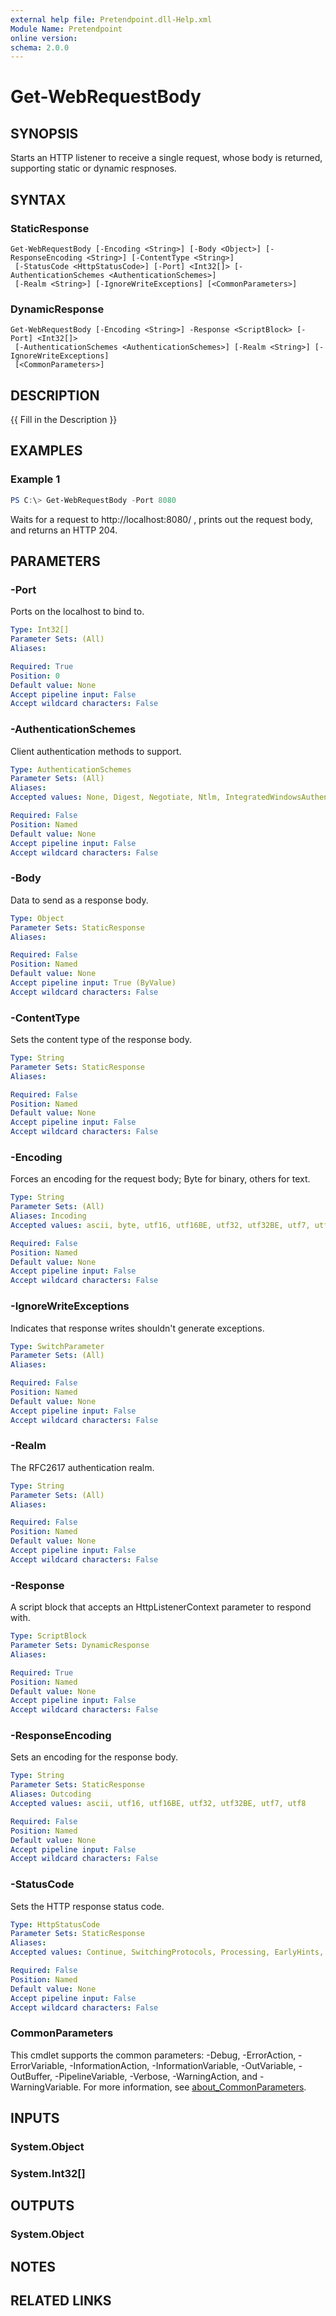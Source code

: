 ```yaml
---
external help file: Pretendpoint.dll-Help.xml
Module Name: Pretendpoint
online version:
schema: 2.0.0
---
```


# Get-WebRequestBody

## SYNOPSIS
Starts an HTTP listener to receive a single request, whose body is returned, supporting static or dynamic respnoses.

## SYNTAX

### StaticResponse
```
Get-WebRequestBody [-Encoding <String>] [-Body <Object>] [-ResponseEncoding <String>] [-ContentType <String>]
 [-StatusCode <HttpStatusCode>] [-Port] <Int32[]> [-AuthenticationSchemes <AuthenticationSchemes>]
 [-Realm <String>] [-IgnoreWriteExceptions] [<CommonParameters>]
```

### DynamicResponse
```
Get-WebRequestBody [-Encoding <String>] -Response <ScriptBlock> [-Port] <Int32[]>
 [-AuthenticationSchemes <AuthenticationSchemes>] [-Realm <String>] [-IgnoreWriteExceptions]
 [<CommonParameters>]
```

## DESCRIPTION
{{ Fill in the Description }}

## EXAMPLES

### Example 1
```powershell
PS C:\> Get-WebRequestBody -Port 8080
```

Waits for a request to http://localhost:8080/ , prints out the request body, and returns an HTTP 204.

## PARAMETERS

### -Port
Ports on the localhost to bind to.

```yaml
Type: Int32[]
Parameter Sets: (All)
Aliases:

Required: True
Position: 0
Default value: None
Accept pipeline input: False
Accept wildcard characters: False
```

### -AuthenticationSchemes
Client authentication methods to support.

```yaml
Type: AuthenticationSchemes
Parameter Sets: (All)
Aliases:
Accepted values: None, Digest, Negotiate, Ntlm, IntegratedWindowsAuthentication, Basic, Anonymous

Required: False
Position: Named
Default value: None
Accept pipeline input: False
Accept wildcard characters: False
```

### -Body
Data to send as a response body.

```yaml
Type: Object
Parameter Sets: StaticResponse
Aliases:

Required: False
Position: Named
Default value: None
Accept pipeline input: True (ByValue)
Accept wildcard characters: False
```

### -ContentType
Sets the content type of the response body.

```yaml
Type: String
Parameter Sets: StaticResponse
Aliases:

Required: False
Position: Named
Default value: None
Accept pipeline input: False
Accept wildcard characters: False
```

### -Encoding
Forces an encoding for the request body; Byte for binary, others for text.

```yaml
Type: String
Parameter Sets: (All)
Aliases: Incoding
Accepted values: ascii, byte, utf16, utf16BE, utf32, utf32BE, utf7, utf8

Required: False
Position: Named
Default value: None
Accept pipeline input: False
Accept wildcard characters: False
```

### -IgnoreWriteExceptions
Indicates that response writes shouldn't generate exceptions.

```yaml
Type: SwitchParameter
Parameter Sets: (All)
Aliases:

Required: False
Position: Named
Default value: None
Accept pipeline input: False
Accept wildcard characters: False
```

### -Realm
The RFC2617 authentication realm.

```yaml
Type: String
Parameter Sets: (All)
Aliases:

Required: False
Position: Named
Default value: None
Accept pipeline input: False
Accept wildcard characters: False
```

### -Response
A script block that accepts an HttpListenerContext parameter to respond with.

```yaml
Type: ScriptBlock
Parameter Sets: DynamicResponse
Aliases:

Required: True
Position: Named
Default value: None
Accept pipeline input: False
Accept wildcard characters: False
```

### -ResponseEncoding
Sets an encoding for the response body.

```yaml
Type: String
Parameter Sets: StaticResponse
Aliases: Outcoding
Accepted values: ascii, utf16, utf16BE, utf32, utf32BE, utf7, utf8

Required: False
Position: Named
Default value: None
Accept pipeline input: False
Accept wildcard characters: False
```

### -StatusCode
Sets the HTTP response status code.

```yaml
Type: HttpStatusCode
Parameter Sets: StaticResponse
Aliases:
Accepted values: Continue, SwitchingProtocols, Processing, EarlyHints, OK, Created, Accepted, NonAuthoritativeInformation, NoContent, ResetContent, PartialContent, MultiStatus, AlreadyReported, IMUsed, MultipleChoices, Ambiguous, MovedPermanently, Moved, Found, Redirect, SeeOther, RedirectMethod, NotModified, UseProxy, Unused, TemporaryRedirect, RedirectKeepVerb, PermanentRedirect, BadRequest, Unauthorized, PaymentRequired, Forbidden, NotFound, MethodNotAllowed, NotAcceptable, ProxyAuthenticationRequired, RequestTimeout, Conflict, Gone, LengthRequired, PreconditionFailed, RequestEntityTooLarge, RequestUriTooLong, UnsupportedMediaType, RequestedRangeNotSatisfiable, ExpectationFailed, MisdirectedRequest, UnprocessableEntity, Locked, FailedDependency, UpgradeRequired, PreconditionRequired, TooManyRequests, RequestHeaderFieldsTooLarge, UnavailableForLegalReasons, InternalServerError, NotImplemented, BadGateway, ServiceUnavailable, GatewayTimeout, HttpVersionNotSupported, VariantAlsoNegotiates, InsufficientStorage, LoopDetected, NotExtended, NetworkAuthenticationRequired

Required: False
Position: Named
Default value: None
Accept pipeline input: False
Accept wildcard characters: False
```

### CommonParameters
This cmdlet supports the common parameters: -Debug, -ErrorAction, -ErrorVariable, -InformationAction, -InformationVariable, -OutVariable, -OutBuffer, -PipelineVariable, -Verbose, -WarningAction, and -WarningVariable. For more information, see [about_CommonParameters](http://go.microsoft.com/fwlink/?LinkID=113216).

## INPUTS

### System.Object

### System.Int32[]

## OUTPUTS

### System.Object
## NOTES

## RELATED LINKS
